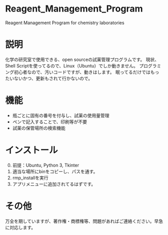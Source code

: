 # Reagent_Management_Program
Reagent Management Program for chemistry laboratories

# 説明
化学の研究室で使用できる、open sourceの試薬管理プログラムです。
現状、Shell Scriptを使ってるので、Linux（Ubuntu）でしか動きません。
プログラミング初心者なので、汚いコードですが、動きはします。
眠ってるだけではもったいないかつ、更新もされて行かないので。

# 機能
- 瓶ごとに固有の番号を付与し、試薬の使用量管理
- ペンで記入することで、印刷等が不要
- 試薬の保管場所の検索機能

# インストール
0. 前提：Ubuntu, Python 3, Tkinter
1. 適当な場所にbinをコピーし、パスを通す。
2. rmp_installを実行
3. アプリメニューに追加されてるはずです。

# その他
万全を期していますが、著作権・商標権等、問題があればご連絡ください。早急に対応します。
